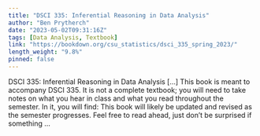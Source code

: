 ```yaml
---
title: "DSCI 335: Inferential Reasoning in Data Analysis"
author: "Ben Prytherch"
date: "2023-05-02T09:31:16Z"
tags: [Data Analysis, Textbook]
link: "https://bookdown.org/csu_statistics/dsci_335_spring_2023/"
length_weight: "9.8%"
pinned: false
---
```


DSCI 335: Inferential Reasoning in Data Analysis [...] This book is meant to accompany DSCI 335. It is not a complete textbook; you will need to take notes on what you hear in class and what you read throughout the semester. In it, you will find: This book will likely be updated and revised as the semester progresses. Feel free to read ahead, just don’t be surprised if something ...
